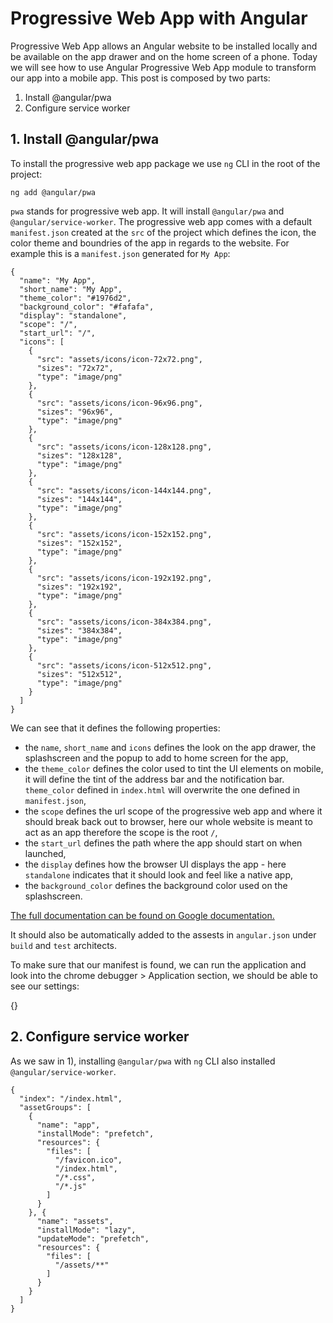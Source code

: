 # Progressive Web App with Angular

Progressive Web App allows an Angular website to be installed locally and be available on the app drawer and on the home screen of a phone. Today we will see how to use Angular Progressive Web App module to transform our app into a mobile app. This post is composed by two parts:

1. Install @angular/pwa
2. Configure service worker

## 1. Install @angular/pwa

To install the progressive web app package we use `ng` CLI in the root of the project:

```
ng add @angular/pwa
```

`pwa` stands for progressive web app. It will install `@angular/pwa` and `@angular/service-worker`. 
The progressive web app comes with a default `manifest.json` created at the `src` of the project which defines the icon, the color theme and boundries of the app in regards to the website. For example this is a `manifest.json` generated for `My App`:

```
{
  "name": "My App",
  "short_name": "My App",
  "theme_color": "#1976d2",
  "background_color": "#fafafa",
  "display": "standalone",
  "scope": "/",
  "start_url": "/",
  "icons": [
    {
      "src": "assets/icons/icon-72x72.png",
      "sizes": "72x72",
      "type": "image/png"
    },
    {
      "src": "assets/icons/icon-96x96.png",
      "sizes": "96x96",
      "type": "image/png"
    },
    {
      "src": "assets/icons/icon-128x128.png",
      "sizes": "128x128",
      "type": "image/png"
    },
    {
      "src": "assets/icons/icon-144x144.png",
      "sizes": "144x144",
      "type": "image/png"
    },
    {
      "src": "assets/icons/icon-152x152.png",
      "sizes": "152x152",
      "type": "image/png"
    },
    {
      "src": "assets/icons/icon-192x192.png",
      "sizes": "192x192",
      "type": "image/png"
    },
    {
      "src": "assets/icons/icon-384x384.png",
      "sizes": "384x384",
      "type": "image/png"
    },
    {
      "src": "assets/icons/icon-512x512.png",
      "sizes": "512x512",
      "type": "image/png"
    }
  ]
}
```

We can see that it defines the following properties:
 - the `name`, `short_name` and `icons` defines the look on the app drawer, the splashscreen and the popup to add to home screen for the app,
 - the `theme_color` defines the color used to tint the UI elements on mobile, it will define the tint of the address bar and the notification bar. `theme_color` defined in `index.html` will overwrite the one defined in `manifest.json`,
 - the `scope` defines the url scope of the progressive web app and where it should break back out to browser, here our whole website is meant to act as an app therefore the scope is the root `/`,
 - the `start_url` defines the path where the app should start on when launched,
 - the `display` defines how the browser UI displays the app - here `standalone` indicates that it should look and feel like a native app,
 - the `background_color` defines the background color used on the splashscreen.

[The full documentation can be found on Google documentation.](https://developers.google.com/web/fundamentals/web-app-manifest/)

It should also be automatically added to the assests in `angular.json` under `build` and `test` architects.

To make sure that our manifest is found, we can run the application and look into the chrome debugger > Application section, we should be able to see our settings:

![](){}

## 2. Configure service worker

As we saw in 1), installing `@angular/pwa` with `ng` CLI also installed `@angular/service-worker`.

```
{
  "index": "/index.html",
  "assetGroups": [
    {
      "name": "app",
      "installMode": "prefetch",
      "resources": {
        "files": [
          "/favicon.ico",
          "/index.html",
          "/*.css",
          "/*.js"
        ]
      }
    }, {
      "name": "assets",
      "installMode": "lazy",
      "updateMode": "prefetch",
      "resources": {
        "files": [
          "/assets/**"
        ]
      }
    }
  ]
}

```